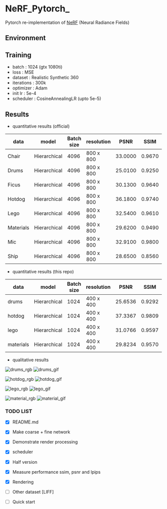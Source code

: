 # NeRF_Pytorch_

Pytorch re-implementation of [NeRF](http://www.matthewtancik.com/nerf) (Neural Radiance Fields)

## Environment

## Training

- batch : 1024 (gtx 1080ti)
- loss : MSE
- dataset : Realistic Synthetic 360
- iterations : 300k
- optimizer : Adam
- init lr : 5e-4
- scheduler : CosineAnnealingLR (upto 5e-5)

## Results

- quantitative results (official)

| data          |  model             | Batch size     | resolution |  PSNR   |  SSIM  | LPIPS  | 
|---------------|--------------------|----------------|------------|---------|--------|--------|
| Chair         | Hierarchical       | 4096           | 800 x 800  | 33.0000 | 0.9670 | 0.0460 | 
| Drums         | Hierarchical       | 4096           | 800 x 800  | 25.0100 | 0.9250 | 0.0910 | 
| Ficus         | Hierarchical       | 4096           | 800 x 800  | 30.1300 | 0.9640 | 0.0440 | 
| Hotdog        | Hierarchical       | 4096           | 800 x 800  | 36.1800 | 0.9740 | 0.1210 | 
| Lego          | Hierarchical       | 4096           | 800 x 800  | 32.5400 | 0.9610 | 0.0500 | 
| Materials     | Hierarchical       | 4096           | 800 x 800  | 29.6200 | 0.9490 | 0.0630 | 
| Mic           | Hierarchical       | 4096           | 800 x 800  | 32.9100 | 0.9800 | 0.0280 | 
| Ship          | Hierarchical       | 4096           | 800 x 800  | 28.6500 | 0.8560 | 0.2060 | 

- quantitative results (this repo)

| data          | model              | Batch size     | resolution |  PSNR   |  SSIM  | LPIPS  | 
|---------------|--------------------|----------------|------------|---------|--------|--------|
| drums         | Hierarchical       | 1024           | 400 x 400  | 25.6536 | 0.9292 | 0.0769 | 
| hotdog        | Hierarchical       | 1024           | 400 x 400  | 37.3367 | 0.9809 | 0.0294 | 
| lego          | Hierarchical       | 1024           | 400 x 400  | 31.0766 | 0.9597 | 0.0434 | 
| materials     | Hierarchical       | 1024           | 400 x 400  | 29.8234 | 0.9570 | 0.0535 | 

- qualitative results

![drums_rgb](./figures/drums_000.png)
![drums_gif](./figures/drums_rgb.gif)

![hotdog_rgb](./figures/hotdog_000.png)
![hotdog_gif](./figures/hotdog_rgb.gif)

![lego_rgb](./figures/000.png)
![lego_gif](./figures/lego.gif)

![material_rgb](./figures/materials_000.png)
![material_gif](./figures/materials_rgb.gif)


### TODO LIST

- [x] README.md
- [x] Make coarse + fine network 
- [x] Demonstrate render processing
- [x] scheduler
- [x] Half version 
- [x] Measure performance ssim, psnr and lpips
- [x] Rendering
- [ ] Other dataset [LIFF]
- [ ] Quick start 



